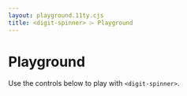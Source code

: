 ```yaml
---
layout: playground.11ty.cjs
title: <digit-spinner> ⌲ Playground
---
```


# Playground

Use the controls below to play with `<digit-spinner>`.

<div id="app"></div>
